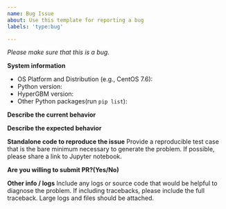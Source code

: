 ```yaml
---
name: Bug Issue
about: Use this template for reporting a bug
labels: 'type:bug'

---
```


<em>Please make sure that this is a bug. </em>

**System information**
- OS Platform and Distribution (e.g., CentOS 7.6):
- Python version:
- HyperGBM version:
- Other Python packages(run `pip list`):


**Describe the current behavior**


**Describe the expected behavior**


**Standalone code to reproduce the issue**
Provide a reproducible test case that is the bare minimum necessary to generate
the problem. If possible, please share a link to Jupyter notebook.


**Are you willing to submit PR?(Yes/No)**


**Other info / logs**
Include any logs or source code that would be helpful to diagnose the problem. 
If including tracebacks, please include the full traceback. Large logs and files 
should be attached.
